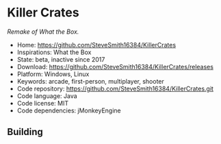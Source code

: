 # Killer Crates

_Remake of What the Box._

- Home: https://github.com/SteveSmith16384/KillerCrates
- Inspirations: What the Box
- State: beta, inactive since 2017
- Download: https://github.com/SteveSmith16384/KillerCrates/releases
- Platform: Windows, Linux
- Keywords: arcade, first-person, multiplayer, shooter
- Code repository: https://github.com/SteveSmith16384/KillerCrates.git
- Code language: Java
- Code license: MIT
- Code dependencies: jMonkeyEngine

## Building

